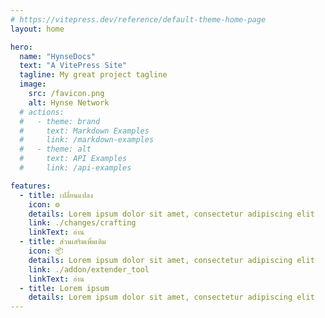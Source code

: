 ```yaml
---
# https://vitepress.dev/reference/default-theme-home-page
layout: home

hero:
  name: "HynseDocs"
  text: "A VitePress Site"
  tagline: My great project tagline
  image:
    src: /favicon.png
    alt: Hynse Network
  # actions:
  #   - theme: brand
  #     text: Markdown Examples
  #     link: /markdown-examples
  #   - theme: alt
  #     text: API Examples
  #     link: /api-examples

features:
  - title: เปลี่ยนแปลง
    icon: ⚙️
    details: Lorem ipsum dolor sit amet, consectetur adipiscing elit
    link: ./changes/crafting
    linkText: อ่าน
  - title: ส่วนเสริมเพิ่มเติม
    icon: 📦
    details: Lorem ipsum dolor sit amet, consectetur adipiscing elit
    link: ./addon/extender_tool
    linkText: อ่าน
  - title: Lorem ipsum
    details: Lorem ipsum dolor sit amet, consectetur adipiscing elit
---
```



